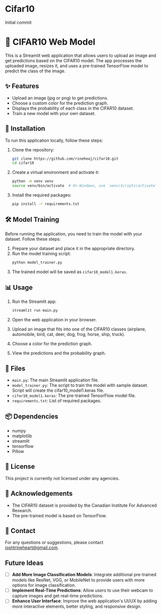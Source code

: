 # Cifar10
Initial commit

# 🌟 CIFAR10 Web Model

This is a Streamlit web application that allows users to upload an image and get predictions based on the CIFAR10 model. The app processes the uploaded image, resizes it, and uses a pre-trained TensorFlow model to predict the class of the image.

## ✨ Features

- Upload an image (jpg or png) to get predictions.
- Choose a custom color for the prediction graph.
- Displays the probability of each class in the CIFAR10 dataset.
- Train a new model with your own dataset.

## 🚀 Installation

To run this application locally, follow these steps:

1. Clone the repository:
    ```bash
    git clone https://github.com/rineheaj/cifar10.git
    cd cifar10
    ```

2. Create a virtual environment and activate it:
    ```bash
    python -m venv venv
    source venv/bin/activate  # On Windows, use `venv\Scripts\activate`
    ```

3. Install the required packages:
    ```bash
    pip install -r requirements.txt
    ```

## 🛠️ Model Training

Before running the application, you need to train the model with your dataset. Follow these steps:

1. Prepare your dataset and place it in the appropriate directory.
2. Run the model training script:
    ```bash
    python model_trainer.py
    ```
3. The trained model will be saved as `cifar10_model1.keras`.

## 📊 Usage

1. Run the Streamlit app:
    ```bash
    streamlit run main.py
    ```

2. Open the web application in your browser.
3. Upload an image that fits into one of the CIFAR10 classes (airplane, automobile, bird, cat, deer, dog, frog, horse, ship, truck).
4. Choose a color for the prediction graph.
5. View the predictions and the probability graph.

## 📁 Files

- `main.py`: The main Streamlit application file.
- `model_trainer.py`: The script to train the model with sample dataset. Script will create the cifar10_model1.keras file.
- `cifar10_model1.keras`: The pre-trained TensorFlow model file.
- `requirements.txt`: List of required packages.

## 📦 Dependencies

- numpy
- matplotlib
- streamlit
- tensorflow
- Pillow

## 📜 License

This project is currently not licensed under any agencies.

## 🙏 Acknowledgements

- The CIFAR10 dataset is provided by the Canadian Institute For Advanced Research.
- The pre-trained model is based on TensorFlow.

## 📧 Contact

For any questions or suggestions, please contact joshtrineheart@gmail.com.

## Future Ideas
- [ ] **Add More Image Classification Models**: Integrate additional pre-trained models like ResNet, VGG, or MobileNet to provide users with more options for image classification.
- [ ] **Implement Real-Time Predictions**: Allow users to use their webcam to capture images and get real-time predictions.
- [ ] **Enhance User Interface**: Improve the web application's UI/UX by adding more interactive elements, better styling, and responsive design.
